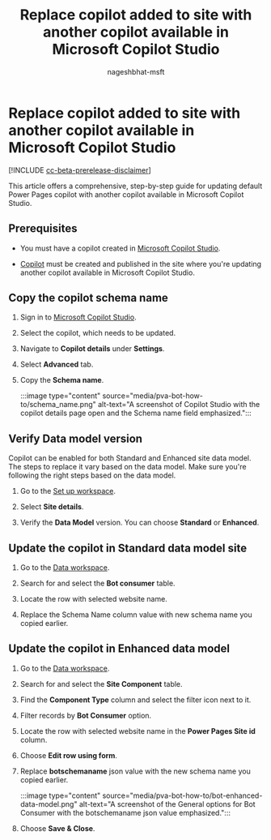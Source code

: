 ﻿---
title: Replace copilot added to site with another copilot available in Microsoft Copilot Studio
description: Learn how to replace the default Power Pages copilot with another copilot available in Microsoft Copilot Studio.
ms.topic: how-to
ms.date: 11/30/2023
author: nageshbhat-msft
ms.author: nabha
ms.reviewer: kkendrick
contributors:
  - ProfessorKendrick
  - nageshbhat-msft
ms.custom: bap-template
ms.collection: 
    - bap-ai-copilot
---

# Replace copilot added to site with another copilot available in Microsoft Copilot Studio

[!INCLUDE [cc-beta-prerelease-disclaimer](../includes/cc-beta-prerelease-disclaimer.md)]

This article offers a comprehensive, step-by-step guide for updating default Power Pages copilot with another copilot available in Microsoft Copilot Studio.

## Prerequisites

-  You must have a copilot created in [Microsoft Copilot Studio](/microsoft-copilot-studio/nlu-gpt-quickstart#create-a-boosted-bot).

-  [Copilot](enable-chatbot.md#add-a-copilot) must be created and published in the site where you're updating another copilot available in Microsoft Copilot Studio.

## Copy the copilot schema name

1. Sign in to [Microsoft Copilot Studio](https://web.powerva.microsoft.com/).

1. Select the copilot, which needs to be updated.

1. Navigate to **Copilot details** under **Settings**.

1. Select **Advanced** tab.

1. Copy the **Schema name**.

    :::image type="content" source="media/pva-bot-how-to/schema_name.png" alt-text="A screenshot of Copilot Studio with the copilot details page open and the Schema name field emphasized.":::

## Verify Data model version

Copilot can be enabled for both Standard and Enhanced site data model. The steps to replace it vary based on the data model. Make sure you're following the right steps based on the data model.

1. Go to the [Set up workspace](../configure/setup-workspace.md).

1. Select **Site details**.

1. Verify the **Data Model** version. You can choose **Standard** or **Enhanced**.

## Update the copilot in Standard data model site

1. Go to the [Data workspace](use-data-workspace.md).

1. Search for and select the **Bot consumer** table.

1. Locate the row with selected website name.

1. Replace the Schema Name column value with new schema name you copied earlier.

## Update the copilot in Enhanced data model

1. Go to the [Data workspace](use-data-workspace.md).

1. Search for and select the **Site Component** table.

1. Find the **Component Type** column and select the filter icon next to it.

1. Filter records by **Bot Consumer** option.

1. Locate the row with selected website name in the **Power Pages Site id** column.

1. Choose **Edit row using form**.

1. Replace **botschemaname** json value with the new schema name you copied earlier.

    :::image type="content" source="media/pva-bot-how-to/bot-enhanced-data-model.png" alt-text="A screenshot of the General options for Bot Consumer with the botschemaname json value emphasized.":::

1. Choose **Save & Close**.
